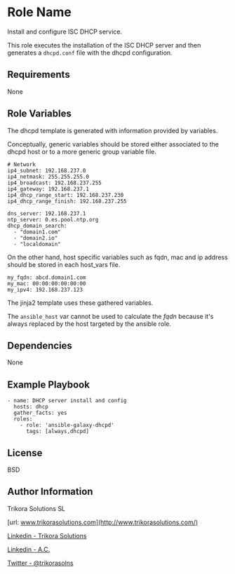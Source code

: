 Role Name
=========

Install and configure ISC DHCP service.

This role executes the installation of the ISC DHCP server and then generates a `dhcpd.conf` file with the dhcpd configuration.

Requirements
------------

None

Role Variables
--------------

The dhcpd template is generated with information provided by variables.

Conceptually, generic variables should be stored either associated to the dhcpd host or to a more generic group variable file.

```
# Network
ip4_subnet: 192.168.237.0
ip4_netmask: 255.255.255.0
ip4_broadcast: 192.168.237.255
ip4_gateway: 192.168.237.1
ip4_dhcp_range_start: 192.168.237.230
ip4_dhcp_range_finish: 192.168.237.255

dns_server: 192.168.237.1
ntp_server: 0.es.pool.ntp.org
dhcp_domain_search:
  - "domain1.com"
  - "domain2.io"
  - "localdomain"
```

On the other hand, host specific variables such as fqdn, mac and ip address should be stored in each host_vars file.

```oracle-sql
my_fqdn: abcd.domain1.com
my_mac: 00:00:00:00:00:00
my_ipv4: 192.168.237.123
```

The jinja2 template uses these gathered variables.

The `ansible_host` var cannot be used to calculate the *fqdn* because it's always replaced by the host targeted by the ansible role.

Dependencies
------------

None

Example Playbook
----------------

    - name: DHCP server install and config
      hosts: dhcp
      gather_facts: yes
      roles:
        - role: 'ansible-galaxy-dhcpd'
          tags: [always,dhcpd]

License
-------

BSD

Author Information
------------------

Trikora Solutions SL

[url: www.trikorasolutions.com](http://www.trikorasolutions.com/)

[Linkedin - Trikora Solutions](https://www.linkedin.com/company/trikora-solutions-sl/)

[Linkedin - A.C.](linkd.in/ajcin/)

[Twitter - @trikorasolns](https://twitter.com/trikorasolns)

